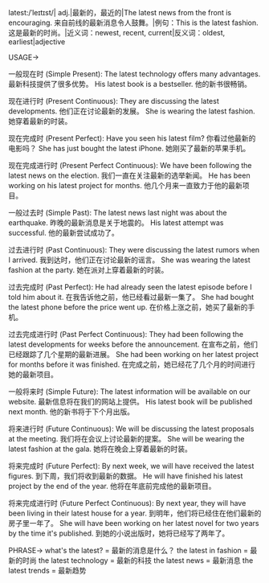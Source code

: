 latest:/ˈleɪtɪst/| adj.|最新的，最近的|The latest news from the front is encouraging.  来自前线的最新消息令人鼓舞。|例句：This is the latest fashion. 这是最新的时尚。|近义词：newest, recent, current|反义词：oldest, earliest|adjective


USAGE->

一般现在时 (Simple Present):
The latest technology offers many advantages. 最新科技提供了很多优势。
His latest book is a bestseller. 他的新书很畅销。

现在进行时 (Present Continuous):
They are discussing the latest developments. 他们正在讨论最新的发展。
She is wearing the latest fashion. 她穿着最新的时装。

现在完成时 (Present Perfect):
Have you seen his latest film? 你看过他最新的电影吗？
She has just bought the latest iPhone. 她刚买了最新的苹果手机。

现在完成进行时 (Present Perfect Continuous):
We have been following the latest news on the election. 我们一直在关注最新的选举新闻。
He has been working on his latest project for months. 他几个月来一直致力于他的最新项目。

一般过去时 (Simple Past):
The latest news last night was about the earthquake. 昨晚的最新消息是关于地震的。
His latest attempt was successful. 他的最新尝试成功了。

过去进行时 (Past Continuous):
They were discussing the latest rumors when I arrived. 我到达时，他们正在讨论最新的谣言。
She was wearing the latest fashion at the party. 她在派对上穿着最新的时装。

过去完成时 (Past Perfect):
He had already seen the latest episode before I told him about it.  在我告诉他之前，他已经看过最新一集了。
She had bought the latest phone before the price went up. 在价格上涨之前，她买了最新的手机。

过去完成进行时 (Past Perfect Continuous):
They had been following the latest developments for weeks before the announcement. 在宣布之前，他们已经跟踪了几个星期的最新进展。
She had been working on her latest project for months before it was finished. 在完成之前，她已经花了几个月的时间进行她的最新项目。


一般将来时 (Simple Future):
The latest information will be available on our website. 最新信息将在我们的网站上提供。
His latest book will be published next month. 他的新书将于下个月出版。

将来进行时 (Future Continuous):
We will be discussing the latest proposals at the meeting. 我们将在会议上讨论最新的提案。
She will be wearing the latest fashion at the gala. 她将在晚会上穿着最新的时装。

将来完成时 (Future Perfect):
By next week, we will have received the latest figures. 到下周，我们将收到最新的数据。
He will have finished his latest project by the end of the year. 他将在年底前完成他的最新项目。

将来完成进行时 (Future Perfect Continuous):
By next year, they will have been living in their latest house for a year. 到明年，他们将已经住在他们最新的房子里一年了。
She will have been working on her latest novel for two years by the time it's published. 到她的小说出版时，她将已经写了两年了。


PHRASE->
what's the latest? = 最新的消息是什么？
the latest in fashion = 最新的时尚
the latest technology = 最新的科技
the latest news = 最新消息
the latest trends = 最新趋势
